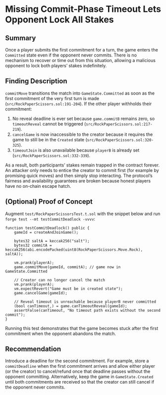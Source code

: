 # Missing Commit-Phase Timeout Lets Opponent Lock All Stakes

## Summary

Once a player submits the first commitment for a turn, the game enters the `Committed` state even if the opponent never commits. There is no mechanism to recover or time out from this situation, allowing a malicious opponent to lock both players’ stakes indefinitely.

## Finding Description

`commitMove` transitions the match into `GameState.Committed` as soon as the first commitment of the very first turn is made (`src/RockPaperScissors.sol:191-204`). If the other player withholds their commitment:

1. No reveal deadline is ever set because `game.commitB` remains zero, so `timeoutReveal` cannot be triggered (`src/RockPaperScissors.sol:217-219`).
2. `cancelGame` is now inaccessible to the creator because it requires the game to still be in the `Created` state (`src/RockPaperScissors.sol:320-325`).
3. `timeoutJoin` is also unavailable because `playerB` is already set (`src/RockPaperScissors.sol:332-339`).

As a result, both participants’ stakes remain trapped in the contract forever. An attacker only needs to entice the creator to commit first (for example by promising quick moves) and then simply stop interacting. The protocol’s fairness and availability guarantees are broken because honest players have no on-chain escape hatch.

## (Optional) Proof of Concept

Augment `test/RockPaperScissorsTest.t.sol` with the snippet below and run `forge test --mt testCommitDeadlock -vvvv`:

```solidity
function testCommitDeadlock() public {
    gameId = createAndJoinGame();

    bytes32 saltA = keccak256("salt");
    bytes32 commitA = keccak256(abi.encodePacked(uint8(RockPaperScissors.Move.Rock), saltA));

    vm.prank(playerA);
    game.commitMove(gameId, commitA); // game now in GameState.Committed

    // Creator can no longer cancel the match
    vm.prank(playerA);
    vm.expectRevert("Game must be in created state");
    game.cancelGame(gameId);

    // Reveal timeout is unreachable because playerB never committed
    (bool canTimeout,) = game.canTimeoutReveal(gameId);
    assertFalse(canTimeout, "No timeout path exists without the second commit");
}
```

Running this test demonstrates that the game becomes stuck after the first commitment when the opponent abandons the match.

## Recommendation

Introduce a deadline for the second commitment. For example, store a `commitDeadline` when the first commitment arrives and allow either player (or the creator) to cancel/refund once that deadline passes without the opponent committing. Alternatively, keep the game in `GameState.Created` until both commitments are received so that the creator can still cancel if the opponent never commits.
